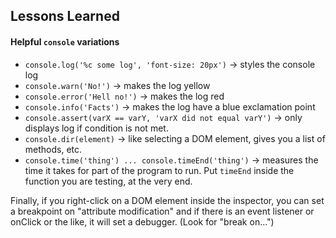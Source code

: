 ## Lessons Learned

#### Helpful `console` variations
- `console.log('%c some log', 'font-size: 20px')` -> styles the console log
- `console.warn('No!')` -> makes the log yellow
- `console.error('Hell no!')` -> makes the log red
- `console.info('Facts')` -> makes the log have a blue exclamation point
- `console.assert(varX == varY, 'varX did not equal varY')` -> only displays log if condition is not met.
- `console.dir(element)` -> like selecting a DOM element, gives you a list of methods, etc.
- `console.time('thing') ... console.timeEnd('thing')` -> measures the time it takes for part of the program to run. Put `timeEnd` inside the function you are testing, at the very end.

Finally, if you right-click on a DOM element inside the inspector, you can set a breakpoint on "attribute modification" and if there is an event listener or onClick or the like, it will set a debugger. (Look for "break on...")